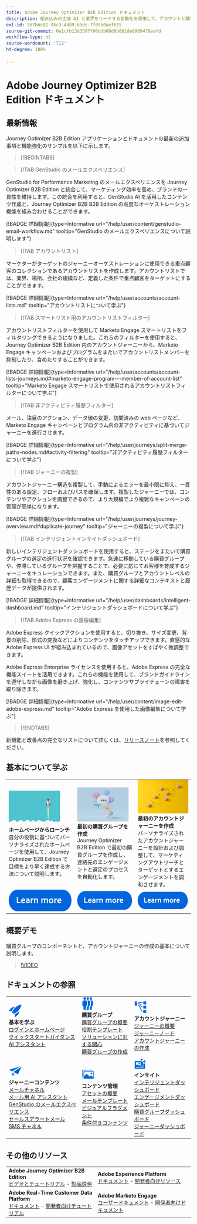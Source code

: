 ```yaml
---
title: Adobe Journey Optimizer B2B Edition ドキュメント
description: 組み込みの生成 AI と業界をリードする自動化を使用して、アカウントと購買グループのジャーニーを調整する Adobe Journey Optimizer B2B Edition 機能の使用方法について説明します。
exl-id: 3d7b6c82-95c3-4d89-b3dc-7fd5b0aef615
source-git-commit: 0e1cfb13d3597f06ddb08d8b861de8909478eafd
workflow-type: ht
source-wordcount: '712'
ht-degree: 100%

---
```


# Adobe Journey Optimizer B2B Edition ドキュメント

## 最新情報

Journey Optimizer B2B Edition アプリケーションとドキュメントの最新の追加事項と機能強化のサンプルを以下に示します。

>[!BEGINTABS]

>[!TAB GenStudio のメールエクスペリエンス]

GenStudio for Performance Marketing のメールエクスペリエンスを Journey Optimizer B2B Edition と統合して、マーケティング効率を高め、ブランドの一貫性を維持します。この統合を利用すると、GenStudio AI を活用したコンテンツ作成と、Journey Optimizer B2B B2B Edition の高度なオーケストレーション機能を組み合わせることができます。

[!BADGE 詳細情報]{type=Informative url="/help/user/content/genstudio-email-workflow.md" tooltip="GenStudio のメールエクスペリエンスについて説明します"}

>[!TAB アカウントリスト]

マーケターがターゲットのジャーニーオーケストレーションに使用できる重点顧客のコレクションであるアカウントリストを作成します。アカウントリストでは、業界、場所、会社の規模など、定義した条件で重点顧客をターゲットにすることができます。

[!BADGE 詳細情報]{type=Informative url="/help/user/accounts/account-lists.md" tooltip="アカウントリストについて学ぶ"}

>[!TAB スマートリスト用のアカウントリストフィルター]

アカウントリストフィルターを使用して Marketo Engage スマートリストをフィルタリングできるようになりました。これらのフィルターを使用すると、Journey Optimizer B2B Edition 内のアカウントジャーニーから、Marketo Engage キャンペーンおよびプログラムをまたいでアカウントリストメンバーを抑制したり、含めたりすることができます。

[!BADGE 詳細情報]{type=Informative url="/help/user/accounts/account-lists-journeys.md#marketo-engage-program---member-of-account-list" tooltip="Marketo Engage スマートリストで使用されるアカウントリストフィルターについて学ぶ"}

>[!TAB 非アクティビティ履歴フィルター]

メール、注目のアクション、データ値の変更、訪問済みの web ページなど、Marketo Engage キャンペーンとプログラム内の非アクティビティに基づいてジャーニーを進行させます。

[!BADGE 詳細情報]{type=Informative url="/help/user/journeys/split-merge-paths-nodes.md#activity-filtering" tooltip="非アクティビティ履歴フィルターについて学ぶ"}

>[!TAB ジャーニーの複製]

アカウントジャーニー構造を複製して、手動によるエラーを最小限に抑え、一貫性のある設定、フローおよびパスを確保します。複製したジャーニーでは、コンテンツやアクションを調整できるので、より大規模でより複雑なキャンペーンの管理が簡単になります。

[!BADGE 詳細情報]{type=Informative url="/help/user/journeys/journey-overview.md#duplicate-journey" tooltip="ジャーニーの複製について学ぶ"}

>[!TAB インテリジェントインサイトダッシュボード]

新しいインテリジェントダッシュボードを使用すると、ステージをまたいで購買グループの選定の進行状況を確認できます。急速に移動している購買グループや、停滞しているグループを把握することで、必要に応じてお客様を育成するジャーニーをキュレーションできます。また、購買グループとアカウントレベルの詳細も取得できるので、顧客エンゲージメントに関する詳細なコンテキストと履歴データが提供されます。

[!BADGE 詳細情報]{type=Informative url="/help/user/dashboards/intelligent-dashboard.md" tooltip="インテリジェントダッシュボードについて学ぶ"}

>[!TAB Adobe Express の画像編集]

Adobe Express クイックアクションを使用すると、切り抜き、サイズ変更、背景の削除、形式の変換などによりコンテンツをタッチアップできます。直感的な Adobe Express UI が組み込まれているので、画像アセットをすばやく微調整できます。

Adobe Express Enterprise ライセンスを使用すると、Adobe Express の完全な機能スイートを活用できます。これらの機能を使用して、ブランドガイドラインを遵守しながら画像を磨き上げ、強化し、コンテンツサプライチェーンの障害を取り除きます。

[!BADGE 詳細情報]{type=Informative url="/help/user/content/image-edit-adobe-express.md" tooltip="Adobe Express を使用した画像編集について学ぶ"}

>[!ENDTABS]

新機能と改善点の完全なリストについて詳しくは、[リリースノート](../user/release-notes/release-notes.md)を参照してください。<!-- Stay up-to-date with the latest changes in our documentation by visiting the [documentation updates page](using/rn/documentation-updates.md).-->

## 基本について学ぶ

<table style="table-layout:fixed">
  <tr style="border: 0;">
    <td>
    <a href="home-page.md"><img width="140px" src="./assets/launch.png" alt="製品の使用状況のローンチ"></a>
    <div><strong>ホームページからローンチ</strong><br/>自分の役割に基づいてパーソナライズされたホームページを使用して、Journey Optimizer B2B Edition で目標をより早く達成する方法について説明します。</div>
    </td>
      <td>
    <a href="buying-groups/buying-groups-overview.md"><img width="140px" src="./assets/communication.png" alt="購買グループ"></a>
    <div><strong>最初の購買グループを作成</strong><br/>Journey Optimizer B2B Edition で最初の購買グループを作成し、連絡先のエンゲージメントと選定のプロセスを自動化します。</div>
    </td>
    <td>
    <a href="journeys/journey-overview.md"><img width="140px" src="./assets/flow.png" alt="アカウントジャーニー"></a>
    <div><strong>最初のアカウントジャーニーを作成</strong><br/>パーソナライズされたアカウントジャーニーを設計および調整して、マーケティングアウトリーチとターゲットとするエンゲージメントを調和させます。 
    </div>
    </td>
  </tr>
  <tr style="border: 0;">
    <td align="center"><a href="home-page.md"><img src="../assets/learn-more.svg" alt="詳細情報"></a></td>
    <td align="center"><a href="buying-groups/buying-groups-overview.md"><img src="../assets/learn-more.svg" alt="詳細情報"></a></td>
    <td align="center"><a href="journeys/journey-overview.md"><img src="../assets/learn-more.svg" alt="詳細情報"></a></td>
    </tr>
</table>

## 概要デモ

購買グループのコンポーネントと、アカウントジャーニーの作成の基本について説明します。

>[!VIDEO](https://video.tv.adobe.com/v/3432054?quality=12)

## ドキュメントの参照

<table style="table-layout:auto">
  <tr style="border: 0;">
    <td>
      <img src="../assets/do-not-localize/icon-quick-start.svg" width="35px" alt="基本を学ぶ"><br/>
      <strong>基本を学ぶ</strong><br/><a href="home-page.md">ログインとホームページ</a><br/><a href="./start/get-started.md">クイックスタートガイダンス</a><br/><a href="./ai-assistant/ai-assistant-overview.md">AI アシスタント</a>
    </td>
    <!--
    <td>
      <img src="../assets/do-not-localize/icon-configure.svg" width="35px"><br/>
      <strong>Configuration<br/>administration</strong><br/><a href="using/configuration/channel-surfaces.md">Channel surfaces</a> - <a href="using/configuration/about-data-sources-events-actions.md">Configure journeys</a>  - <a href="using/administration/permissions-overview.md">Access control</a> - <a href="using/administration/sandboxes.md">Sandboxes management</a>
    </td> -->
    <td>
      <img src="../assets/do-not-localize/icon_audience.svg" width="35px" alt="購買グループ"><br/>
      <strong>購買グループ</strong><br/><a href="./buying-groups/buying-groups-overview.md">購買グループの概要</a><br/><a href="./buying-groups/buying-groups-role-templates.md">役割テンプレート</a><br/><a href="./buying-groups/solution-interests.md">ソリューションに対する関心</a><br/><a href="./buying-groups/buying-groups-create.md">購買グループの作成</a>
    </td>
    <td>
      <img src="../assets/do-not-localize/icon-paths.svg" width="35px" alt="アカウントジャーニー"><br/>
      <strong>アカウントジャーニー</strong><br/><a href="./journeys/journey-overview.md">ジャーニーの概要</a><br/><a href="./journeys/journey-nodes.md">ジャーニーノード</a><br/><a href="./journeys/journey-overview.md#create-an-account-journey">アカウントジャーニーの作成</a>
    </td>
  </tr>
  <tr style="border: 0;">
    <td>
      <img src="../assets/do-not-localize/icon-campaign.svg" width="35px" alt="ジャーニーコンテンツ"><br/>
      <strong>ジャーニーコンテンツ</strong><br/><a href="./content/add-email.md">メールチャネル</a><br/><a href="./content/ai-assistant-emails.md">メール用 AI アシスタント</a><br/><a href="./content/genstudio-email-workflow.md">GenStudio のメールエクスペリエンス</a><br/><a href="./content/sales-alert-email.md">セールスアラートメール</a><br/><a href="./content/sms-authoring.md">SMS チャネル</a>
    </td>
        <td>
      <img src="../assets/do-not-localize/icon_assets.svg" width="35px" alt="コンテンツ管理"><br/>
      <strong>コンテンツ管理</strong><br/><a href="./content/assets-overview.md">アセットの概要</a><br/><a href="./content/email-templates.md">メールテンプレート</a><br/><a href="./content/fragments.md">ビジュアルフラグメント</a><br/><a href="./content/conditional-content.md">条件付きコンテンツ</a>
    </td>
    <td>
      <img src="../assets/do-not-localize/icon-offer.svg" width="35px" alt="インサイトとダッシュボード"><br/>
      <strong>インサイト</strong><br/><a href="./dashboards/intelligent-dashboard.md">インテリジェントダッシュボード</a><br/><a href="./dashboards/engagement-dashboard.md">エンゲージメントダッシュボード</a><br/><a href="./dashboards/buying-groups-dashboard.md">購買グループダッシュボード</a><br/><a href="./dashboards/journeys-dashboard.md">ジャーニーダッシュボード</a>
    </td>

</tr>
</table>

## その他のリソース

<table style="table-layout:fixed"><tr style="border: 0;">
<tr><td><strong>Adobe Journey Optimizer B2B Edition</strong><br/>
<a href="https://experienceleague.adobe.com/ja/docs/journey-optimizer-b2b-learn/tutorials/overview" target="_blank">ビデオとチュートリアル</a> - <a href="https://helpx.adobe.com/jp/legal/product-descriptions/adobe-journey-optimizer-b2b.html" target="_blank">製品説明</a> <!-- - <a href="https://www.adobe.com/content/dam/cc/en/security/pdfs/AJO_SecurityOverview.pdf" target="_blank">Security overview (PDF)</a> - <a href="https://developer.adobe.com/journey-optimizer-apis/" target="_blank">APIs reference</a> - <a href="https://experienceleague.adobe.com/tools/ajo-schemas/schema-dictionary.html" target="_blank">Journey Optimizer Schema Dictionary</a> -->
</td>
<td><strong>Adobe Experience Platform</strong><br/>
<a href="https://experienceleague.adobe.com/ja/docs/experience-platform/landing/home" target="_blank">ドキュメント</a> - <a href="https://business.adobe.com/jp/products/experience-platform/documentation-and-developer-resources.html" target="_blank">開発者向けリソース</a>
</td></tr>
<tr><td><strong>Adobe Real-Time Customer Data Platform</strong><br/>
<a href="https://experienceleague.adobe.com/ja/docs/experience-platform/rtcdp/home" target="_blank">ドキュメント</a> - <a href="https://experienceleague.adobe.com/ja/docs/platform-learn/getting-started-for-data-architects-and-data-engineers/overview" target="_blank">開発者向けチュートリアル</a>
</td><td><strong>Adobe Marketo Engage</strong><br/>
<a href="https://experienceleague.adobe.com/ja/docs/marketo/using/home" target="_blank">ユーザードキュメント</a> - <a href="https://experienceleague.adobe.com/ja/docs/marketo-developer/marketo/home" target="_blank">開発者向けドキュメント</a>
</td>
</tr></table>

